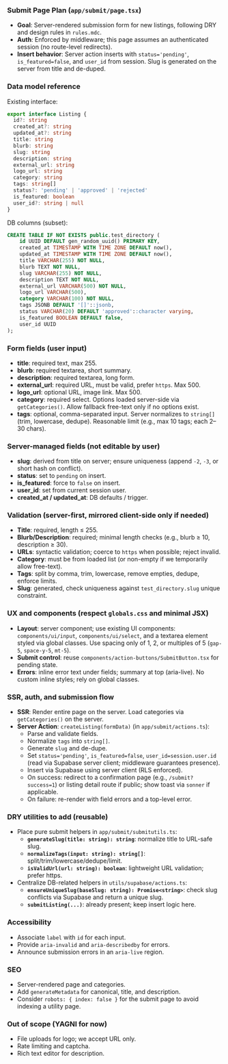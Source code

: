 ### Submit Page Plan (`app/submit/page.tsx`)

- **Goal**: Server-rendered submission form for new listings, following DRY and design rules in `rules.mdc`.
- **Auth**: Enforced by middleware; this page assumes an authenticated session (no route-level redirects).
- **Insert behavior**: Server action inserts with `status='pending'`, `is_featured=false`, and `user_id` from session. Slug is generated on the server from title and de-duped.

### Data model reference

Existing interface:

```1:16:types/listing.ts
export interface Listing {
  id?: string
  created_at?: string
  updated_at?: string
  title: string
  blurb: string
  slug: string
  description: string
  external_url: string
  logo_url: string
  category: string
  tags: string[]
  status?: 'pending' | 'approved' | 'rejected'
  is_featured: boolean
  user_id?: string | null
}
```

DB columns (subset):

```1:17:schema.sql
CREATE TABLE IF NOT EXISTS public.test_directory (
    id UUID DEFAULT gen_random_uuid() PRIMARY KEY,
    created_at TIMESTAMP WITH TIME ZONE DEFAULT now(),
    updated_at TIMESTAMP WITH TIME ZONE DEFAULT now(),
    title VARCHAR(255) NOT NULL,
    blurb TEXT NOT NULL,
    slug VARCHAR(255) NOT NULL,
    description TEXT NOT NULL,
    external_url VARCHAR(500) NOT NULL,
    logo_url VARCHAR(500),
    category VARCHAR(100) NOT NULL,
    tags JSONB DEFAULT '[]'::jsonb,
    status VARCHAR(20) DEFAULT 'approved'::character varying,
    is_featured BOOLEAN DEFAULT false,
    user_id UUID
);
```

### Form fields (user input)

- **title**: required text, max 255.
- **blurb**: required textarea, short summary.
- **description**: required textarea, long form.
- **external_url**: required URL, must be valid, prefer `https`. Max 500.
- **logo_url**: optional URL, image link. Max 500.
- **category**: required select. Options loaded server-side via `getCategories()`. Allow fallback free-text only if no options exist.
- **tags**: optional, comma-separated input. Server normalizes to `string[]` (trim, lowercase, dedupe). Reasonable limit (e.g., max 10 tags; each 2–30 chars).

### Server-managed fields (not editable by user)

- **slug**: derived from title on server; ensure uniqueness (append `-2`, `-3`, or short hash on conflict).
- **status**: set to `pending` on insert.
- **is_featured**: force to `false` on insert.
- **user_id**: set from current session user.
- **created_at / updated_at**: DB defaults / trigger.

### Validation (server-first, mirrored client-side only if needed)

- **Title**: required, length ≤ 255.
- **Blurb/Description**: required; minimal length checks (e.g., blurb ≥ 10, description ≥ 30).
- **URLs**: syntactic validation; coerce to `https` when possible; reject invalid.
- **Category**: must be from loaded list (or non-empty if we temporarily allow free-text).
- **Tags**: split by comma, trim, lowercase, remove empties, dedupe, enforce limits.
- **Slug**: generated, check uniqueness against `test_directory.slug` unique constraint.

### UX and components (respect `globals.css` and minimal JSX)

- **Layout**: server component; use existing UI components: `components/ui/input`, `components/ui/select`, and a textarea element styled via global classes. Use spacing only of 1, 2, or multiples of 5 (`gap-5`, `space-y-5`, `mt-5`).
- **Submit control**: reuse `components/action-buttons/SubmitButton.tsx` for pending state.
- **Errors**: inline error text under fields; summary at top (aria-live). No custom inline styles; rely on global classes.

### SSR, auth, and submission flow

- **SSR**: Render entire page on the server. Load categories via `getCategories()` on the server.
- **Server Action**: `createListing(formData)` (in `app/submit/actions.ts`):
  - Parse and validate fields.
  - Normalize `tags` into `string[]`.
  - Generate `slug` and de-dupe.
  - Set `status='pending'`, `is_featured=false`, `user_id=session.user.id` (read via Supabase server client; middleware guarantees presence).
  - Insert via Supabase using server client (RLS enforced).
  - On success: redirect to a confirmation page (e.g., `/submit?success=1`) or listing detail route if public; show toast via `sonner` if applicable.
  - On failure: re-render with field errors and a top-level error.

### DRY utilities to add (reusable)

- Place pure submit helpers in `app/submit/submitutils.ts`:
  - **`generateSlug(title: string): string`**: normalize title to URL-safe slug.
  - **`normalizeTags(input: string): string[]`**: split/trim/lowercase/dedupe/limit.
  - **`isValidUrl(url: string): boolean`**: lightweight URL validation; prefer https.
- Centralize DB-related helpers in `utils/supabase/actions.ts`:
  - **`ensureUniqueSlug(baseSlug: string): Promise<string>`**: check slug conflicts via Supabase and return a unique slug.
  - **`submitListing(...)`**: already present; keep insert logic here.

### Accessibility

- Associate `label` with `id` for each input.
- Provide `aria-invalid` and `aria-describedby` for errors.
- Announce submission errors in an `aria-live` region.

### SEO

- Server-rendered page and categories.
- Add `generateMetadata` for canonical, title, and description.
- Consider `robots: { index: false }` for the submit page to avoid indexing a utility page.

### Out of scope (YAGNI for now)

- File uploads for logo; we accept URL only.
- Rate limiting and captcha.
- Rich text editor for description.


